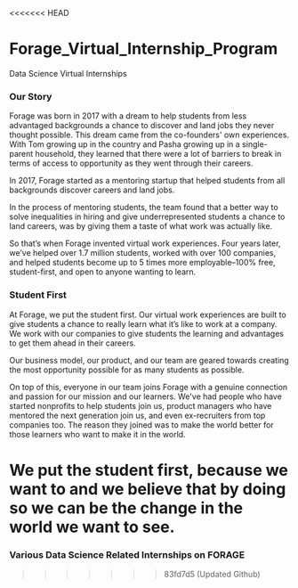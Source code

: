 <<<<<<< HEAD
# Forage_Virtual_Internship_Program
Data Science Virtual Internships

### Our Story
Forage was born in 2017 with a dream to help students from less advantaged backgrounds a chance to discover and land jobs they never thought possible. This dream came from the co-founders' own experiences. With Tom growing up in the country and Pasha growing up in a single-parent household, they learned that there were a lot of barriers to break in terms of access to opportunity as they went through their careers.

In 2017, Forage started as a mentoring startup that helped students from all backgrounds discover careers and land jobs.

In the process of mentoring students, the team found that a better way to solve inequalities in hiring and give underrepresented students a chance to land careers, was by giving them a taste of what work was actually like.

So that’s when Forage invented virtual work experiences. Four years later, we’ve helped over 1.7 million students, worked with over 100 companies, and helped students become up to 5 times more employable–100% free, student-first, and open to anyone wanting to learn.

### Student First
At Forage, we put the student first. Our virtual work experiences are built to give students a chance to really learn what it’s like to work at a company. We work with our companies to give students the learning and advantages to get them ahead in their careers.

Our business model, our product, and our team are geared towards creating the most opportunity possible for as many students as possible.

On top of this, everyone in our team joins Forage with a genuine connection and passion for our mission and our learners. We've had people who have started nonprofits to help students join us, product managers who have mentored the next generation join us, and even ex-recruiters from top companies too. The reason they joined was to make the world better for those learners who want to make it in the world.

We put the student first, because we want to and we believe that by doing so we can be the change in the world we want to see.
=======
### Various Data Science Related Internships on FORAGE ###
>>>>>>> 83fd7d5 (Updated Github)

